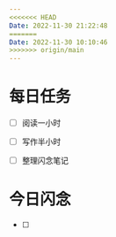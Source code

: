 ```yaml
---
<<<<<<< HEAD
Date: 2022-11-30 21:22:48
=======
Date: 2022-11-30 10:10:46
>>>>>>> origin/main
---
```


# 每日任务
- [ ] 阅读一小时
- [ ] 写作半小时
- [ ] 整理闪念笔记


# 今日闪念
- [ ] 



